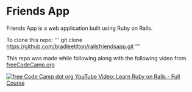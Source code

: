 # Friends App

Friends App is a web application built using Ruby on Rails.

To clone this repo:
'''
git clone https://github.com/bradleetilton/railsfriendsapp.git
'''



This repo was made while following along with the following video from [freeCodeCamp.org](freeCodeCamp.org)

[![free Code Camp dot org YouTube Video: Learn Ruby on Rails - Full Course](https://img.youtube.com/vi/fmyvWz5TUWg/0.jpg)](https://www.youtube.com/watch?v=fmyvWz5TUWg)
